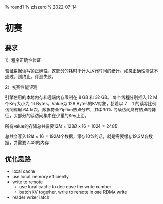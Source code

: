 % round1
% zdszero
% 2022-07-14

# 初赛

## 要求

1）程序正确性验证

验证数据读写的正确性，这部分的耗时不计入运行时间的统计。如果正确性测试不通过，则终止，评测失败。

2）初赛性能评测

引擎使用的本地内存和远端内存限制在 8 GB 和 32 GB。 每个线程分别插入 12 M个Key大小为 16 Bytes，Value为 128 Bytes的KV对象，接着以 7 ：1 的读写比例访问调用 64 M次。数据符合Zipfian热点分布，其中90% 的读访问具有热点的特征，大部分的读访问集中在少量的Key上面。

所有value的存储总共需要$12M \times 128B \times 16 \div 1024 = 24GB$

总共会写入$12M \times 16 = 192M$个数据，缓存10%的话，就是需要缓存19.2M各数据，共需要2.4G的内存

## 优化思路

* local cache
* use local memory efficiently
* write to remote
    * use local cache to decrease the write number
    * batch KV together, write to remote in one RDMA write
* reader writer latch
